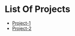 # List Of Projects

- [Project-1](./PROJECT-1-SELF-HEALING-INFRASTRUCTURE/)
- [Project-2](./PROJECT-2-CI-CD-PIPELINE/)
